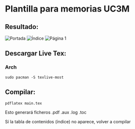 # Plantilla para memorias UC3M
## Resultado:
![Portada](https://i.imgur.com/DVa4Bod.pn)
![Índice](https://i.imgur.com/5Y9OKsf.png)
![Página 1](https://i.imgur.com/3fTxHCs.png)

## Descargar Live Tex:
### Arch

```
sudo pacman -S texlive-most
```


## Compilar:
```
pdflatex main.tex
```
Esto generará ficheros .pdf .aux .log .toc

Sí la tabla de contenidos (índice) no aparece, volver a compilar 







